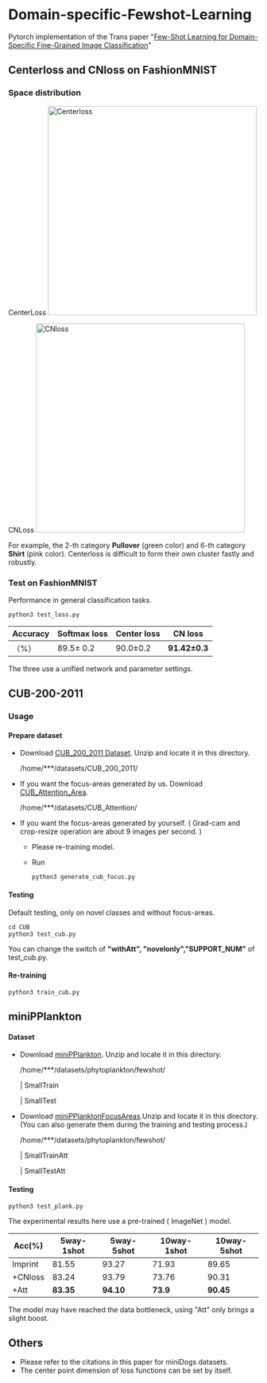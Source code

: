 # Domain-specific-Fewshot-Learning
Pytorch implementation of the Trans paper "[Few-Shot Learning for Domain-Specific Fine-Grained Image Classification](https://ieeexplore.ieee.org/abstract/document/9027090)"

##  Centerloss and CNloss on FashionMNIST


### Space distribution

CenterLoss <img src="https://i.loli.net/2021/09/14/fPeZtQFV6YUwXkq.gif" alt="Centerloss" width="420">

CNLoss        <img src="https://i.loli.net/2021/09/14/IK9WERf8h4CFqJk.gif" alt="CNloss" width="420">

For example,  the 2-th category **Pullover** (green color) and  6-th category **Shirt** (pink color).  Centerloss is difficult to form their own cluster fastly and robustly.

### Test on FashionMNIST

Performance in general classification tasks.

```
python3 test_loss.py
```

| Accuracy | Softmax loss | Center loss | CN loss       |
| -------- | ------------ | ----------- | ------------- |
| （%）    | 89.5± 0.2    | 90.0±0.2    | **91.42±0.3** |

The three use a unified network and parameter settings.

## CUB-200-2011

### Usage

#### Prepare dataset

+ Download [CUB_200_2011 Dataset](http://www.vision.caltech.edu/visipedia-data/CUB-200-2011/CUB_200_2011.tgz).  Unzip and locate it in this directory.

  /home/***/datasets/CUB_200_2011/

+ If you want the focus-areas generated by us. Download [CUB_Attention_Area](https://drive.google.com/file/d/1qLB51i3uU9rPxSbRDZmtuIRXr4k5NHW6/view). 

  /home/***/datasets/CUB_Attention/

+ If you want the focus-areas generated by yourself. ( Grad-cam and crop-resize operation are about 9 images per second. )

  + Please re-training model.

  + Run 

    ```
    python3 generate_cub_focus.py
    ```


#### Testing

Default testing, only  on novel classes and without focus-areas. 

```
cd CUB
python3 test_cub.py 
```

You can change the switch of **"withAtt", "novelonly","SUPPORT_NUM"**  of test_cub.py.

#### Re-training

```
python3 train_cub.py
```

## miniPPlankton

#### Dataset

+ Download [miniPPlankton](https://drive.google.com/file/d/17wfQdY72RVmExiZapDO8tz4dKMlEm8Ow/view?usp=sharing). Unzip and locate it in this directory.

  /home/***/datasets/phytoplankton/fewshot/

  |   SmallTrain

  |  SmallTest

+ Download [miniPPlanktonFocusAreas](https://drive.google.com/file/d/11WIi6MoExJwwZ17wgbP5PXndLfDcDeEi/view).Unzip and locate it in this directory. (You can also generate them during the training and testing process.)

  /home/***/datasets/phytoplankton/fewshot/

  |   SmallTrainAtt

  |  SmallTestAtt

#### Testing

```
python3 test_plank.py
```

The experimental results here use a pre-trained ( ImageNet ) model.

| Acc(%)  | 5way-1shot | 5way-5shot | 10way-1shot | 10way-5shot |
| ------- | ---------- | ---------- | ----------- | ----------- |
| Imprint | 81.55      | 93.27      | 71.93       | 89.65       |
| +CNloss | 83.24      | 93.79      | 73.76       | 90.31       |
| +Att    | **83.35**  | **94.10**  | **73.9**    | **90.45**   |

The model may have reached the data bottleneck, using "Att"  only brings a slight boost.

## Others

+ Please refer to the citations in this paper for miniDogs datasets.
+ The center point dimension of  loss functions can be set by itself.
